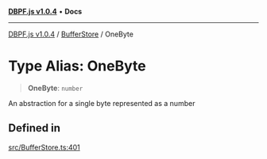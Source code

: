 [**DBPF.js v1.0.4**](../../README.md) • **Docs**

***

[DBPF.js v1.0.4](../../README.md) / [BufferStore](../README.md) / OneByte

# Type Alias: OneByte

> **OneByte**: `number`

An abstraction for a single byte represented as a number

## Defined in

[src/BufferStore.ts:401](https://github.com/anonhostpi/DBPF.js/blob/e569a7b6dd4749dd61bb4dc9869d762307968221/src/BufferStore.ts#L401)
